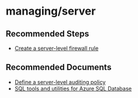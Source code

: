 <properties
	pageTitle="managing/server"
	description="managing/server"
	service="microsoft.sql"
	resource="servers"
	authors="emlisa"
	displayOrder=""
	selfHelpType="generic"
	supportTopicIds="31980426"
	productPesIds="13491"
	cloudEnvironments="public"
/>

# managing/server

## **Recommended Steps**

* [Create a server-level firewall rule](https://docs.microsoft.com/azure/sql-database/sql-database-get-started-portal-firewall/)

## **Recommended Documents**

* [Define a server-level auditing policy](https://docs.microsoft.com/azure/sql-database/sql-database-auditing/)<br>
* [SQL tools and utilities for Azure SQL Database](https://docs.microsoft.com/sql/tools/overview-sql-tools?view=sql-server-2017)